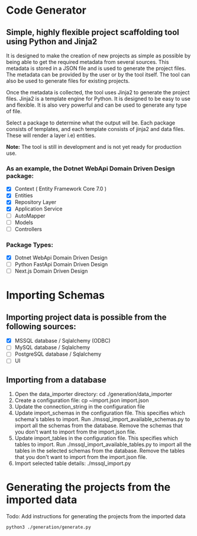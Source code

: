 # Code Generator 
## Simple, highly flexible project scaffolding tool using Python and Jinja2
It is designed to make the creation of new projects as simple as possible by being able to get the required metadata from several sources. This metadata is stored in a JSON file and is used to generate the project files. The metadata can be provided by the user or by the tool itself. The tool can also be used to generate files for existing projects.

Once the metadata is collected, the tool uses Jinja2 to generate the project files. Jinja2 is a template engine for Python. It is designed to be easy to use and flexible. It is also very powerful and can be used to generate any type of file. 

Select a package to determine what the output will be. Each package consists of templates, and each template consists of jinja2 and data files. These will render a layer i.e) entities.

**Note:** The tool is still in development and is not yet ready for production use.

### As an example, the Dotnet WebApi Domain Driven Design package:
- [x] Context ( Entity Framework Core 7.0 )
- [x] Entities
- [x] Repository Layer
- [x] Application Service
- [ ] AutoMapper
- [ ] Models 
- [ ] Controllers
### Package Types:
- [x] Dotnet WebApi Domain Driven Design 
- [ ] Python FastApi Domain Driven Design  
- [ ] Next.js Domain Driven Design   
# Importing Schemas
## Importing project data is possible from the following sources:
- [x] MSSQL database / Sqlalchemy (ODBC)
- [ ] MySQL database / Sqlalchemy
- [ ] PostgreSQL database / Sqlalchemy
- [ ] UI 
## Importing from a database
1. Open the data_importer directory: cd ./generation/data_importer
2. Create a configuration file: cp ~import.json import.json
3. Update the connection_string in the configuration file
4. Update import_schemas in the configuration file. This specifies which schema's tables to import. Run ./mssql_import_available_schemas.py to import all the schemas from the database. Remove the schemas that you don't want to import from the import.json file.
5. Update import_tables in the configuration file. This specifies which tables to import. Run ./mssql_import_available_tables.py to import all the tables in the selected schemas from the database. Remove the tables that you don't want to import from the import.json file.
6. Import selected table details: ./mssql_import.py
# Generating the projects from the imported data
Todo: Add instructions for generating the projects from the imported data
```
python3 ./generation/generate.py
```